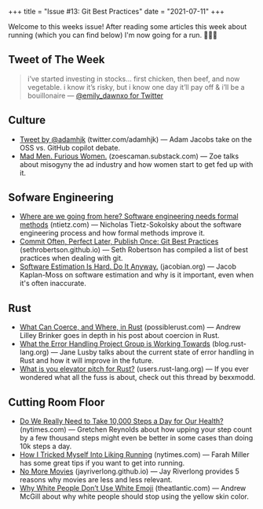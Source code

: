 +++
title = "Issue #13: Git Best Practices"
date = "2021-07-11"
+++

Welcome to this weeks issue! After reading some articles this week about running (which you can find below) I'm now going for a run. 🏃🏻‍♂️

## Tweet of The Week
> i’ve started investing in stocks… first chicken, then beef, and now vegetable. i know it’s risky, but i know one day it’ll pay off & i’ll be a bouillonaire
> — [@emily_dawnxo for Twitter](https://twitter.com/emily_dawnxo/status/1412016062166601729)

## Culture
* [Tweet by @adamhjk](https://twitter.com/adamhjk/status/1413173291909484558) (twitter.com/adamhjk) — Adam Jacobs take on the OSS vs. GitHub copilot debate.
* [Mad Men. Furious Women.](https://zoescaman.substack.com/p/mad-men-furious-women) (zoescaman.substack.com) — Zoe talks about misogyny the ad industry and how women start to get fed up with it.

## Sofware Engineering
* [Where are we going from here? Software engineering needs formal methods](https://ntietz.com/tech-blog/future-of-software-engineering-is-formal-methods/) (ntietz.com) — Nicholas Tietz-Sokolsky about the software engineering process and how formal methods improve it.
* [Commit Often, Perfect Later, Publish Once: Git Best Practices](https://sethrobertson.github.io/GitBestPractices/) (sethrobertson.github.io) — Seth Robertson has compiled a list of best practices when dealing with git.
* [Software Estimation Is Hard. Do It Anyway.](https://jacobian.org/2021/may/20/estimation) (jacobian.org) — Jacob Kaplan-Moss on software estimation and why is it important, even when it's often inaccurate. 

## Rust
* [What Can Coerce, and Where, in Rust](https://www.possiblerust.com/guide/what-can-coerce-and-where-in-rust) (possiblerust.com) — Andrew Lilley Brinker goes in depth in his post about coercion in Rust.
* [What the Error Handling Project Group is Working Towards](https://blog.rust-lang.org/inside-rust/2021/07/01/What-the-error-handling-project-group-is-working-towards.html) (blog.rust-lang.org) — Jane Lusby talks about the current state of error handling in Rust and how it will improve in the future.
* [What is you elevator pitch for Rust?](https://users.rust-lang.org/t/what-is-you-elevator-pitch-for-rust/61713) (users.rust-lang.org) — If you ever wondered what all the fuss is about, check out this thread by bexxmodd.

## Cutting Room Floor
* [Do We Really Need to Take 10,000 Steps a Day for Our Health?](https://www.nytimes.com/2021/07/06/well/move/10000-steps-health.html) (nytimes.com) — Gretchen Reynolds about how upping your step count by a few thousand steps might even be better in some cases than doing 10k steps a day.
* [How I Tricked Myself Into Liking Running](https://www.nytimes.com/2021/04/16/well/move/starting-running-jogging.html) (nytimes.com) — Farah Miller has  some great tips if you want to get into running. 
* [No More Movies](https://jayriverlong.github.io/2021/07/05/movies.html) (jayriverlong.github.io) — Jay Riverlong provides 5 reasons why movies are less and less relevant.
* [Why White People Don’t Use White Emoji](https://www.theatlantic.com/politics/archive/2016/05/white-people-dont-use-white-emoji/481695/) (theatlantic.com) — Andrew McGill about why white people should stop using the yellow skin color.